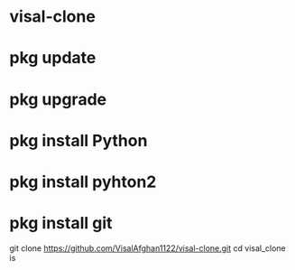 # visal-clone
# pkg update
# pkg upgrade
# pkg install Python
# pkg install pyhton2
# pkg install git
git clone https://github.com/VisalAfghan1122/visal-clone.git
cd visal_clone
is





